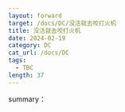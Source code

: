 ```yaml
---
layout: forward
target: /docs/DC/没活就去咬打火机
title: 没活就去咬打火机
date: 2024-02-19
category: DC
cat_url: /docs/DC
tags: 
  - TBC
length: 37
---
```


summary：
